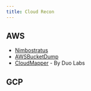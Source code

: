 ```yaml
---
title: Cloud Recon
---
```


## AWS

- [Nimbostratus](https://andresriancho.github.io/nimbostratus/)
- [AWSBucketDump](https://github.com/jordanpotti/AWSBucketDump)
- [CloudMapper](https://github.com/duo-labs/cloudmapper) - By Duo Labs

## GCP
